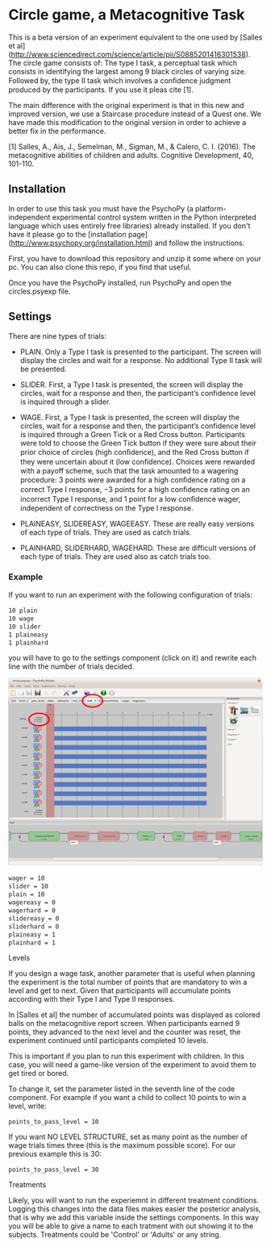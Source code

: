 # Circle game, a Metacognitive Task

This is a beta version of an experiment equivalent to the one used by [Salles et al] (http://www.sciencedirect.com/science/article/pii/S0885201416301538).
The circle game consists of:
The type I task, a perceptual task which consists in identifying the largest among 9 black circles of varying size. Followed by,
the type II task which involves a conﬁdence judgment produced by the participants.
If you use it pleas cite [1].

The main difference with the original experiment is that in this new and improved version, we use a Staircase procedure instead of a Quest one.
We have made this modification to the original version in order to achieve a better fix in the performance.

[1] Salles, A., Ais, J., Semelman, M., Sigman, M., & Calero, C. I. (2016). The metacognitive abilities of children and adults. Cognitive Development, 40, 101-110.


## Installation

In order to use this task you must have the PsychoPy (a platform-independent experimental control system written in the Python interpreted language which uses entirely free libraries) already installed. If you don't have it please go to the [installation page] (http://www.psychopy.org/installation.html) and follow the instructions.

First, you have to download this repository and unzip it some where on your pc.
You can also clone this repo, if you find that useful.


Once you have the PsychoPy installed, run PsychoPy and open the circles.psyexp file.


## Settings

There are nine types of trials:
* PLAIN. Only a Type I task is presented to the participant. The screen will display the circles and wait for a response. No additional Type II task will be presented.

* SLIDER. First, a Type I task is presented, the screen will display the circles, wait for a response and then, the participant’s confidence level is inquired through a slider.

* WAGE. First, a Type I task is presented, the screen will display the circles, wait for a response and then, the participant’s confidence level is inquired through a Green Tick or a Red Cross button.
Participants were told to choose the Green Tick button if they were sure about their prior choice of circles (high conﬁdence), and the Red Cross button if they were uncertain about it (low conﬁdence).
Choices were rewarded with a payoff scheme, such that the task amounted to a wagering procedure: 3 points were awarded for a high conﬁdence rating on a correct Type I response, −3 points for a high conﬁdence rating on an incorrect Type I response, and 1 point for a low conﬁdence wager, independent of correctness on the Type I response.

* PLAINEASY, SLIDEREASY, WAGEEASY. These are really easy versions of each type of trials. They are used as catch trials.

* PLAINHARD, SLIDERHARD, WAGEHARD. These are difficult versions of each type of trials. They are used also as catch trials too.



### Example

If you want to run an experiment with the following configuration of trials:

```
10 plain
10 wage
10 slider
1 plaineasy
1 plainhard
```

you will have to go to the settings component (click on it) and rewrite each line with the number of trials decided.

![settings](https://github.com/ababino/circles_metacog/blob/master/images/settings1.png)

```
wager = 10
slider = 10
plain = 10
wagereasy = 0
wagerhard = 0
slidereasy = 0
sliderhard = 0
plaineasy = 1
plainhard = 1
```

Levels

If you design a wage task, another parameter that is useful when planning the experiment is the total number of points that are mandatory to win a level and get to next. Given that participants will accumulate points according with their Type I and Type II responses.

In [Salles et al] the number of accumulated points was displayed as colored balls on the metacognitive report screen. When participants earned 9 points, they advanced to the next level and the counter was reset, the experiment continued until participants completed 10 levels.

This is important if you plan to run this experiment with children. In this case, you will need a game-like version of the experiment to avoid them to get tired or bored.

To change it, set the parameter listed in the seventh line of the code component.
For example if you want a child to collect 10 points to win a level, write:

```
points_to_pass_level = 10
```

If you want NO LEVEL STRUCTURE, set as many point as the number of wage trials times three (this is the maximum possible score). For our previous example this is 30:

```
points_to_pass_level = 30
```

Treatments

Likely, you will want to run the experiemnt in different treatment conditions.
Logging this changes into the data files makes easier the posterior analysis, that is why we add this variable inside the settings components.
In this way you will be able to give a name to each tratment with out showing it to the subjects.
Treatments could be 'Control' or 'Adults' or any string.
